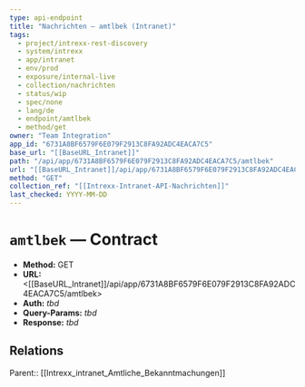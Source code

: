 ```yaml
---
type: api-endpoint
title: "Nachrichten — amtlbek (Intranet)"
tags:
  - project/intrexx-rest-discovery
  - system/intrexx
  - app/intranet
  - env/prod
  - exposure/internal-live
  - collection/nachrichten
  - status/wip
  - spec/none
  - lang/de
  - endpoint/amtlbek
  - method/get
owner: "Team Integration"
app_id: "6731A8BF6579F6E079F2913C8FA92ADC4EACA7C5"
base_url: "[[BaseURL_Intranet]]"
path: "/api/app/6731A8BF6579F6E079F2913C8FA92ADC4EACA7C5/amtlbek"
url: "[[BaseURL_Intranet]]/api/app/6731A8BF6579F6E079F2913C8FA92ADC4EACA7C5/amtlbek"
method: "GET"
collection_ref: "[[Intrexx-Intranet-API-Nachrichten]]"
last_checked: YYYY-MM-DD
---
```


# `amtlbek` — Contract
- **Method:** GET  
- **URL:** <[[BaseURL_Intranet]]/api/app/6731A8BF6579F6E079F2913C8FA92ADC4EACA7C5/amtlbek>  
- **Auth:** _tbd_  
- **Query-Params:** _tbd_  
- **Response:** _tbd_

## Relations
Parent:: [[Intrexx_intranet_Amtliche_Bekanntmachungen]]
